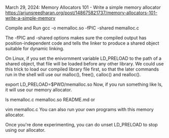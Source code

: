 March 29, 2024: Memory Allocators 101 - Write a simple memory allocator
https://arjunsreedharan.org/post/148675821737/memory-allocators-101-write-a-simple-memory

Compile and Run
gcc -o memalloc.so -fPIC -shared memalloc.c

The -fPIC and -shared options makes sure the compiled output has position-independent code and tells the linker to produce a shared object suitable for dynamic linking.

On Linux, if you set the enivornment variable LD_PRELOAD to the path of a shared object, that file will be loaded before any other library. We could use this trick to load our compiled library file first, so that the later commands run in the shell will use our malloc(), free(), calloc() and realloc().

export LD_PRELOAD=$PWD/memalloc.so
Now, if you run something like ls, it will use our memory allocator.

ls
memalloc.c		memalloc.so		README.md
or

vim memalloc.c
You can also run your own programs with this memory allocator.

Once you're done experimenting, you can do unset LD_PRELOAD to stop using our allocator.
